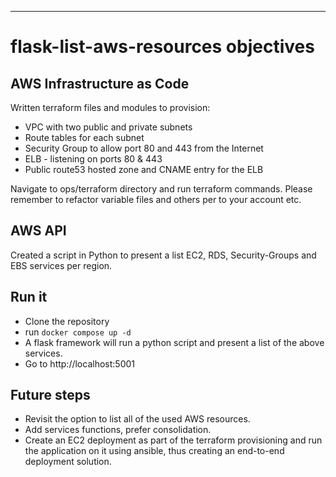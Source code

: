 ---
# flask-list-aws-resources objectives

## AWS Infrastructure as Code
Written terraform files and modules to provision:
- VPC with two public and private subnets
- Route tables for each subnet
- Security Group to allow port 80 and 443 from the Internet
- ELB - listening on ports 80 & 443
- Public route53 hosted zone and CNAME entry for the ELB

Navigate to ops/terraform directory and run terraform commands.
Please remember to refactor variable files and others per to your account etc.

## AWS API
Created a script in Python to present a list EC2, RDS, Security-Groups and EBS services per region.

## Run it
- Clone the repository
- run `docker compose up -d`
- A flask framework will run a python script and present a list of the above services.
- Go to http://localhost:5001

## Future steps
- Revisit the option to list all of the used AWS resources.
- Add services functions, prefer consolidation.
- Create an EC2 deployment as part of the terraform provisioning and run the application on it using ansible, thus creating an end-to-end deployment solution.
